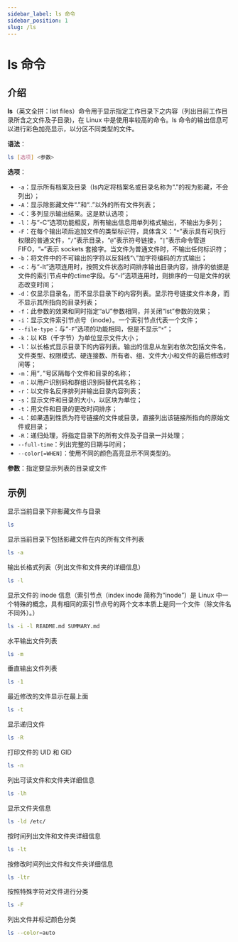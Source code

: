 ```yaml
---
sidebar_label: ls 命令
sidebar_position: 1
slug: /ls
---
```


# ls 命令



## 介绍

**ls**（英文全拼：list files）命令用于显示指定工作目录下之内容（列出目前工作目录所含之文件及子目录)，在 Linux 中是使用率较高的命令。ls 命令的输出信息可以进行彩色加亮显示，以分区不同类型的文件。

**语法**：

```bash
ls [选项] <参数>
```

**选项**：

- `-a`：显示所有档案及目录（ls内定将档案名或目录名称为“.”的视为影藏，不会列出）；
- `-A`：显示除影藏文件“.”和“..”以外的所有文件列表；
- `-C`：多列显示输出结果。这是默认选项；
- `-l`：与“-C”选项功能相反，所有输出信息用单列格式输出，不输出为多列；
- `-F`：在每个输出项后追加文件的类型标识符，具体含义：“`*`”表示具有可执行权限的普通文件，“`/`”表示目录，“`@`”表示符号链接，“`|`”表示命令管道 FIFO，“`=`”表示 sockets 套接字。当文件为普通文件时，不输出任何标识符；
- `-b`：将文件中的不可输出的字符以反斜线“`\`”加字符编码的方式输出；
- `-c`：与“-lt”选项连用时，按照文件状态时间排序输出目录内容，排序的依据是文件的索引节点中的ctime字段。与“-l”选项连用时，则排序的一句是文件的状态改变时间；
- `-d`：仅显示目录名，而不显示目录下的内容列表。显示符号链接文件本身，而不显示其所指向的目录列表；
- `-f`：此参数的效果和同时指定“aU”参数相同，并关闭“lst”参数的效果；
- `-i`：显示文件索引节点号（inode）。一个索引节点代表一个文件；
- `--file-type`：与“`-F`”选项的功能相同，但是不显示“`*`”；
- `-k`：以 KB（千字节）为单位显示文件大小；
- `-l`：以长格式显示目录下的内容列表。输出的信息从左到右依次包括文件名，文件类型、权限模式、硬连接数、所有者、组、文件大小和文件的最后修改时间等；
- `-m`：用“`,`”号区隔每个文件和目录的名称；
- `-n`：以用户识别码和群组识别码替代其名称；
- `-r`：以文件名反序排列并输出目录内容列表；
- `-s`：显示文件和目录的大小，以区块为单位；
- `-t`：用文件和目录的更改时间排序；
- `-L`：如果遇到性质为符号链接的文件或目录，直接列出该链接所指向的原始文件或目录；
- `-R`：递归处理，将指定目录下的所有文件及子目录一并处理；
- `--full-time`：列出完整的日期与时间；
- `--color[=WHEN]`：使用不同的颜色高亮显示不同类型的。

**参数**：指定要显示列表的目录或文件



## 示例

显示当前目录下非影藏文件与目录

```bash
ls
```

显示当前目录下包括影藏文件在内的所有文件列表

```bash
ls -a
```

输出长格式列表（列出文件和文件夹的详细信息）

```bash
ls -l
```

显示文件的 inode 信息（索引节点（index inode 简称为“inode”）是 Linux 中一个特殊的概念，具有相同的索引节点号的两个文本本质上是同一个文件（除文件名不同外）。）

```bash
ls -i -l README.md SUMMARY.md
```

水平输出文件列表

```bash
ls -m
```

垂直输出文件列表

```bash
ls -1
```

最近修改的文件显示在最上面

```bash
ls -t
```

显示递归文件

```bash
ls -R
```

打印文件的 UID 和 GID

```bash
ls -n
```

列出可读文件和文件夹详细信息

```bash
ls -lh
```

显示文件夹信息

```bash
ls -ld /etc/
```

按时间列出文件和文件夹详细信息

```bash
ls -lt
```

按修改时间列出文件和文件夹详细信息

```bash
ls -ltr
```

按照特殊字符对文件进行分类

```bash
ls -F
```

列出文件并标记颜色分类

```bash
ls --color=auto
```